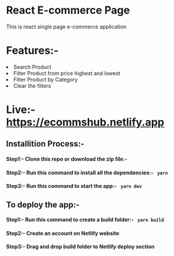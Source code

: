 # React E-commerce Page
<p>This is react single page e-commerce application</p>

# Features:-
<li>Search Product</li>
<li>Filter Product from price highest and lowest</li>
<li>Filter Product by Category</li>
<li>Clear the filters</li>

# Live:- https://ecommshub.netlify.app

<h2>Installition Process:-</h2>
<h4>Step1:- Clone this repo or download the zip file:- </h4>
  
<h4>Step2:- Run this command to install all the dependencies:- <code> yarn </code>  </h4>

<h4>Step3:- Run this command to start the app:- <code> yarn dev </code> </h4>

<h2>To deploy the app:-</h2>
<h4>Step1:- Run this command to create a build folder:- <code> yarn build </code></h4>
<h4>Step2:- Create an account on Netlify website</h4>
<h4>Step3:- Drag and drop build folder to Netlify deploy section</h4>

